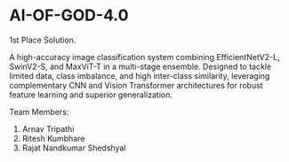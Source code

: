 # AI-OF-GOD-4.0
1st Place Solution.

A high-accuracy image classification system combining EfficientNetV2-L, SwinV2-S, and MaxViT-T in a multi-stage ensemble. Designed to tackle limited data, class imbalance, and high inter-class similarity, leveraging complementary CNN and Vision Transformer architectures for robust feature learning and superior generalization.

Team Members:
1. Arnav Tripathi
2. Ritesh Kumbhare
3. Rajat Nandkumar Shedshyal
